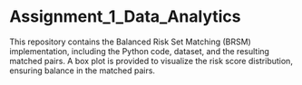 # Assignment_1_Data_Analytics
This repository contains the Balanced Risk Set Matching (BRSM) implementation, including the Python code, dataset, and the resulting matched pairs. A box plot is provided to visualize the risk score distribution, ensuring balance in the matched pairs.  
